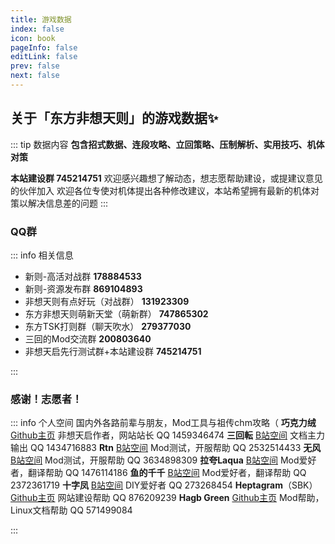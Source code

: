 ```yaml
---
title: 游戏数据
index: false
icon: book
pageInfo: false
editLink: false
prev: false
next: false
---
```


## **关于「东方非想天则」的游戏数据✨**
::: tip 数据内容
**包含招式数据、连段攻略、立回策略、压制解析、实用技巧、机体对策**

**本站建设群 745214751** 欢迎感兴趣想了解动态，想志愿帮助建设，或提建议意见的伙伴加入
欢迎各位专使对机体提出各种修改建议，本站希望拥有最新的机体对策以解决信息差的问题
:::


### **QQ群** 

::: info 相关信息

- 新则-高活对战群  **178884533**
- 新则-资源发布群  **869104893**
- 非想天则有点好玩（对战群）  **131923309**
- 东方非想天则萌新天堂（萌新群）  **747865302**
- 东方TSK打则群（聊天吹水）   **279377030**
- 三回的Mod交流群  **200803640**
- 非想天启先行测试群+本站建设群  **745214751**

:::


### **感谢！志愿者！** 

::: info 个人空间
国内外各路前辈与朋友，Mod工具与祖传chm攻略（
**巧克力绒** [Github主页](https://github.com/ChocoFleece) 非想天启作者，网站站长 QQ 1459346474
**三回転** [B站空间](https://space.bilibili.com/357511007) 文档主力输出 QQ 1434716883
**Rtn** [B站空间](https://space.bilibili.com/21536) Mod测试，开服帮助 QQ 2532514433
**无风** [B站空间](https://space.bilibili.com/10389682) Mod测试，开服帮助 QQ 3634898309
**拉夸Laqua** [B站空间](https://space.bilibili.com/2263854) Mod爱好者，翻译帮助 QQ 1476114186
**鱼的千千** [B站空间](https://space.bilibili.com/179036988) Mod爱好者，翻译帮助 QQ 2372361719
**十字凤** [B站空间](https://space.bilibili.com/12109907) DIY爱好者 QQ 273268454
**Heptagram**（SBK）[Github主页](https://github.com/UTSUHO) 网站建设帮助 QQ 876209239
**Hagb Green** [Github主页](https://github.com/Hagb) Mod帮助，Linux文档帮助 QQ 571499084

:::
